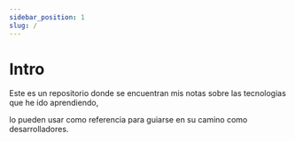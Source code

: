 ```yaml
---
sidebar_position: 1
slug: /
---
```


# Intro

Este es un repositorio donde se encuentran mis notas sobre las tecnologias que he ido aprendiendo,

lo pueden usar como referencia para guiarse en su camino como desarrolladores.
